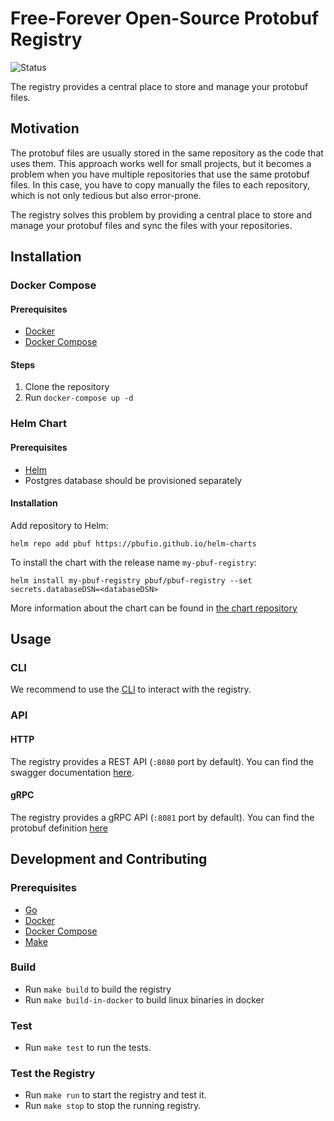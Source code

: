 # Free-Forever Open-Source Protobuf Registry

![Status](https://github.com/pbufio/pbuf-registry/actions/workflows/main.yml/badge.svg)

The registry provides a central place to store and manage your protobuf files.

## Motivation

The protobuf files are usually stored in the same repository as the code that uses them. 
This approach works well for small projects, but it becomes a problem when you have multiple repositories that use the same protobuf files. 
In this case, you have to copy manually the files to each repository, which is not only tedious but also error-prone.

The registry solves this problem by providing a central place to store and manage your protobuf files and sync the files with your repositories.

## Installation

### Docker Compose

#### Prerequisites

- [Docker](https://docs.docker.com/get-docker/)
- [Docker Compose](https://docs.docker.com/compose/install/)

#### Steps

1. Clone the repository
2. Run `docker-compose up -d`

### Helm Chart

#### Prerequisites

- [Helm](https://helm.sh/docs/intro/install/)
- Postgres database should be provisioned separately

#### Installation

Add repository to Helm:

```shell
helm repo add pbuf https://pbufio.github.io/helm-charts
```

To install the chart with the release name `my-pbuf-registry`:

```shell
helm install my-pbuf-registry pbuf/pbuf-registry --set secrets.databaseDSN=<databaseDSN>
```

More information about the chart can be found in [the chart repository](https://github.com/pbufio/helm-charts)

## Usage

### CLI

We recommend to use the [CLI](https://github.com/pbufio/pbuf-cli) to interact with the registry.

### API

#### HTTP

The registry provides a REST API (`:8080` port by default). You can find the swagger documentation [here](https://github.com/pbufio/pbuf-registry/blob/main/gen/v1/registry.swagger.json).

#### gRPC

The registry provides a gRPC API (`:8081` port by default). You can find the protobuf definition [here](https://github.com/pbufio/pbuf-registry/blob/main/api/v1/registry.proto)

## Development and Contributing

### Prerequisites

- [Go](https://golang.org/doc/install)
- [Docker](https://docs.docker.com/get-docker/)
- [Docker Compose](https://docs.docker.com/compose/install/)
- [Make](https://www.gnu.org/software/make/)

### Build

- Run `make build` to build the registry
- Run `make build-in-docker` to build linux binaries in docker

### Test

- Run `make test` to run the tests.

### Test the Registry

- Run `make run` to start the registry and test it.
- Run `make stop` to stop the running registry.